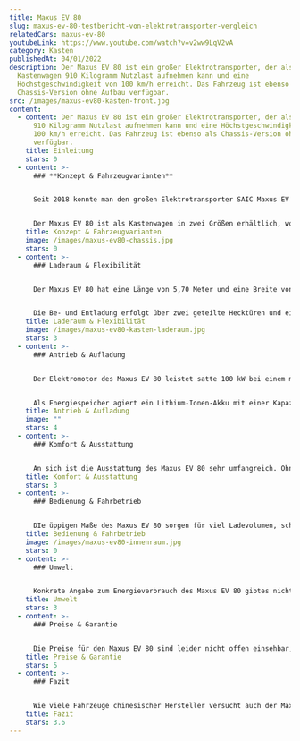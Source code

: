```yaml
---
title: Maxus EV 80
slug: maxus-ev-80-testbericht-von-elektrotransporter-vergleich
relatedCars: maxus-ev-80
youtubeLink: https://www.youtube.com/watch?v=v2ww9LqV2vA
category: Kasten
publishedAt: 04/01/2022
description: Der Maxus EV 80 ist ein großer Elektrotransporter, der als
  Kastenwagen 910 Kilogramm Nutzlast aufnehmen kann und eine
  Höchstgeschwindigkeit von 100 km/h erreicht. Das Fahrzeug ist ebenso als
  Chassis-Version ohne Aufbau verfügbar.
src: /images/maxus-ev80-kasten-front.jpg
content:
  - content: Der Maxus EV 80 ist ein großer Elektrotransporter, der als Kastenwagen
      910 Kilogramm Nutzlast aufnehmen kann und eine Höchstgeschwindigkeit von
      100 km/h erreicht. Das Fahrzeug ist ebenso als Chassis-Version ohne Aufbau
      verfügbar.
    title: Einleitung
    stars: 0
  - content: >-
      ### **Konzept & Fahrzeugvarianten**


      Seit 2018 konnte man den großen Elektrotransporter SAIC Maxus EV 80 bereits auf deutschen Straßen sehen. Damals wurden rund 200 Fahrzeuge über eine Autovermietung in den Straßenverkehr gebracht. Im Jahr 2020 folgte der freie Verkauf des Modells vom größten chinesischen Hersteller SAIC, zu dem unter anderem SSangyong gehört. 


      Der Maxus EV 80 ist als Kastenwagen in zwei Größen erhältlich, wobei diese sich nur in der Höhe unterscheiden. Außerdem ist das Fahrzeug als “Chassis Cab” ohne Aufbau erhältlich. Dieses Modell kann dann von Fahrzeugbaufirmen mit eigenen Aufbauten versehen werden. In Sachen Antrieb und Batterie gibt es keine Auswahlmöglichkeiten, alle Modelle kommen mit einem 92 kW starken Elektromotor zum Kunden, der durch einen 56 kWh Akku gespeist wird.
    title: Konzept & Fahrzeugvarianten
    image: /images/maxus-ev80-chassis.jpg
    stars: 0
  - content: >-
      ### Laderaum & Flexibilität


      Der Maxus EV 80 hat eine Länge von 5,70 Meter und eine Breite von 2,00 Meter sowie einen Radstand von 3,85 Meter. In Sachen Fahrzeughöhe kann der Kunde zwischen zwei Varianten wählen: Dem “H2 Mitteldach” mit 2,35 Meter und dem “H2 Hochdach” mit 2,55 Meter Höhe. Dadurch ergeben sich natürlich auch unterschiedliche Laderaumhöhen von 1,74 Meter und 1,94 Meter. Mit der Laderaumlänge von 3,15 Meter und einer Breite von 1,80 Meter ergibt sich so ein Gesamtvolumen von 10,2 m³ für das “Mitteldach” sowie 11,5 m³ für die “Hochdach”-Variante. 


      Die Be- und Entladung erfolgt über zwei geteilte Hecktüren und eine seitliche Schiebetür, wobei die Ladekante mit 56 Zentimetern auf der für diese Fahrzeuge üblichen Höhe liegt. Die Nutzlast beträgt 955 Kilogramm für die niedrigere Variante und 885 Kilogramm für den “Hochdach”-Maxus. Die niedrigere Nutzlast der größeren Variante liegt am höheren Leergewicht und der 3,5-Tonnen-Grenze. Mit der optional verfügbaren Anhängerkupplung darf der EV 80 gebremste Anhänger bis 1.200 Kilogramm und ungebremste bis 750 Kilogramm ziehen.
    title: Laderaum & Flexibilität
    image: /images/maxus-ev80-kasten-laderaum.jpg
    stars: 3
  - content: >-
      ### Antrieb & Aufladung


      Der Elektromotor des Maxus EV 80 leistet satte 100 kW bei einem maximalen Drehmoment von 320 Nm. Der Maxus EV 80 hat also ordentlich Kraft unter der Haube. Das bereits leer 2,5 Tonnen wiegende Fahrzeug wird dadurch in 24 Sekunden von 0 auf 100 Km/h gebracht und erreicht eine Höchstgeschwindigkeit von 100 Km/h. 


      Als Energiespeicher agiert ein Lithium-Ionen-Akku mit einer Kapazität von 56 kWh. Dieser kann über einen seitlichen 30 kW Wechselstrom-Lader oder einen 7,4 kW Gleichstrom-Lader mit Energie versorgt werden. Die Reichweite gibt der Hersteller mit 192 Kilometer für den niedrigeren Maxus und 182 Kilometer für die hohe Version an. Ob diese Werte mit Beladung oder auch im Stadtverkehr zu erreichen sind, ist allerdings fraglich. Die Ladezeiten werden von SAIC mit 8,5 Stunden (Gleichstrom) und recht eindrucksvollen 2,5 Stunden (CCS-Schnellladung mit Wechselstrom) angegeben. Auch hier ist aber anzumerken, dass ein Praxistest zeigen muss, ob diese Werte realistisch sind.
    title: Antrieb & Aufladung
    image: ""
    stars: 4
  - content: >-
      ### Komfort & Ausstattung


      An sich ist die Ausstattung des Maxus EV 80 sehr umfangreich. Ohne Aufpreis sind bereits eine Klimaanlage, Doppelairbags, ESP, elektrische Fensterheber und ein Radio mit MP3-Funktion enthalten. Letzteres kann gegen Aufpreis noch mit einem 10-Zoll-Monitor versehen werden.
    title: Komfort & Ausstattung
    stars: 3
  - content: >-
      ### Bedienung & Fahrbetrieb


      DIe üppigen Maße des Maxus EV 80 sorgen für viel Ladevolumen, schränken seine Eignung für enge Innenstädte aber deutlich ein. Dies gilt auch für den Wendekreis von knapp 15 Meter. Wenn aber genug Platz da ist, entfaltet das Fahrzeug natürlich seine Packer-Qualitäten, welche durch praktische, serienmäßige Details wie Laderaumbeleuchtung, ein beschichteter Boden oder Zurrösen unterstrichen werden.
    title: Bedienung & Fahrbetrieb
    image: /images/maxus-ev80-innenraum.jpg
    stars: 0
  - content: >-
      ### Umwelt


      Konkrete Angabe zum Energieverbrauch des Maxus EV 80 gibtes nicht. Die Reichweite von 154 Kilometer mit einem 56 kWh-Akku entspricht aber einem ungefähren Verbrauch von 27,5 kWh auf 100 Kilometer. Bei angenommenen 30 Cent pro Kilowattstunde kosten 100 km Fahrstrecke also rund 8,25 €. Ein zusätzliches Solarmodul für mehr Reichweite wird nicht angeboten.
    title: Umwelt
    stars: 3
  - content: >-
      ### Preise & Garantie


      Die Preise für den Maxus EV 80 sind leider nicht offen einsehbar, der Einstiegspreis des Fahrzeugs liegt aber bei 39.990 Euro netto, immerhin rund 20.000 Euro weniger als ein vergleichbarer Renault Master Z.E. Der EV 80 kann außerdem gemietet werden für monatlich 700 Euro aufwärts. Bei der Garantie zeigt sich der chinesische Hersteller recht großzügig. Neben einer dreijährigen Fahrzeuggarantie gibt es ganze 5 Jahre auf das Akkupaket. Sollte das Fahrzeug allerdings vorher die 100.000 Kilometer überschreiten, verfallen beide Garantien.
    title: Preise & Garantie
    stars: 5
  - content: >-
      ### Fazit


      Wie viele Fahrzeuge chinesischer Hersteller versucht auch der Maxus EV 80 mit hoher Funktionalität und einem niedrigen Preis die Konkurrenz zu überholen. Seine kräftiger Elektromotor, das hohe Ladevolumen und die preiswerte Anschaffung sind sicherlich für viele größere Unternehmen sehr attraktiv. Für innerstädtische und kleinere Betriebe dürfte das Fahrzeug aber wohl zu groß und ungelenkig sein.
    title: Fazit
    stars: 3.6
---
```


